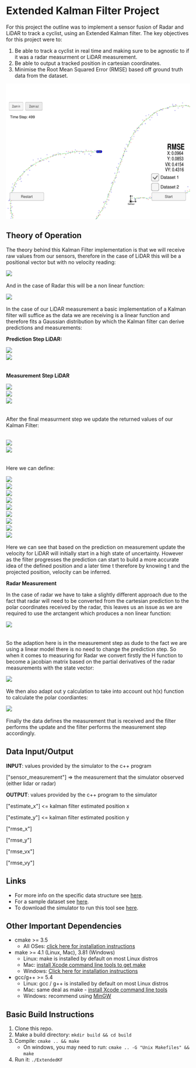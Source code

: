 # Extended Kalman Filter Project

For this project the outline was to implement a sensor fusion of Radar and LiDAR to track a cyclist, using an Extended Kalman filter.
The key objectives for this project were to:

1) Be able to track a cyclist in real time and making sure to be agnostic to if it was a radar measurment or LiDAR measurement.
2) Be able to output a tracked position in cartesian coordinates.
3) Minimise the Root Mean Squared Error (RMSE) based off ground truth data from the dataset.

![Kalman_filter](./Images/Screenshot%20from%202020-03-04%2016-04-33.png)

## Theory of Operation

The theory behind this Kalman Filter implementation is that we will receive raw values from our sensors, therefore in the 
case of LiDAR this will be a positional vector but with no velocity reading:

<img src="http://chart.apis.google.com/chart?cht=tx&chl=z=\begin{bmatrix} p^x \\ p^y \\*\end{bmatrix}" />

And in the case of Radar this will be a non linear function:

<img src="https://latex.codecogs.com/gif.latex?z &= \begin{bmatrix} \rho \\ \varphi \\ \dot{\rho} \end{bmatrix} " />

In the case of our LiDAR measurement a basic implementation of a Kalman filter will suffice as the data we are receiving
is a linear function and therefore fits a Gaussian distribution by which the Kalman filter can derive predictions and measurements:

**Prediction Step LiDAR:**

<img src="https://latex.codecogs.com/gif.latex?x\prime = Fx + u \text{ Note here we assume u for the motion vector is negligable therefore ignored}" /> 
<br />

<img src="https://latex.codecogs.com/gif.latex?P\prime = FPF^T + Q" />
<br />
<br />

**Measurement Step LiDAR**

<img src="https://latex.codecogs.com/gif.latex?y = z - Hx " />
<br />

<img src="https://latex.codecogs.com/gif.latex?S = HPH^T + R " />
<br />

<img src="https://latex.codecogs.com/gif.latex?K = Ph^TS^i " />
<br />
<br />

After the final measurment step we update the returned values of our Kalman Filter:
<br />
<br />

<img src="https://latex.codecogs.com/gif.latex?x\prime = x + Ky " />
<br />

<img src="https://latex.codecogs.com/gif.latex?P\prime = (I - KH) * P " />
<br />
<br />

Here we can define:

<img src="https://latex.codecogs.com/gif.latex?x = \text{ Position and Velocity Estimate} " />
<br />

<img src="https://latex.codecogs.com/gif.latex?P = \text{ The Uncertainty Covariance Matrix} " />
<br />

<img src="https://latex.codecogs.com/gif.latex?Q = \text{ The Process Covariance Matrix} " />
<br />

<img src="https://latex.codecogs.com/gif.latex?F = \text{ The State Transition matrix} " />
<br />

<img src="https://latex.codecogs.com/gif.latex?u = \text{ The Motion Vector} " />
<br />

<img src="https://latex.codecogs.com/gif.latex?z = \text{ The Measurement Vector} " />
<br />

<img src="https://latex.codecogs.com/gif.latex?H = \text{ The Measurement Function} " />
<br />

<img src="https://latex.codecogs.com/gif.latex?R = \text{ The Measurement Noise} " />
<br />

<img src="https://latex.codecogs.com/gif.latex?I = \text{ Identity Matrix} " />
<br />

Here we can see that based on the prediction on measurement update the velocity for LiDAR will initially start in a high 
state of uncertainty. However as the filter progresses the prediction can start to build a more accurate idea of the 
defined position and a later time t therefore by knowing t and the projected position, velocity can be inferred.

**Radar Measurement**

In the case of radar we have to take a slightly different approach due to the fact that radar will need to be converted
from the cartesian prediction to the polar coordinates received by the radar, this leaves us an issue as we are required to use the arctangent which produces a non linear function:

<img src="https://latex.codecogs.com/gif.latex?h(x\prime) &= \begin{pmatrix} \rho \\ \phi \\ \dot{\rho} \end{pmatrix} &= \begin{pmatrix} \sqrt{p\prime_x^2 + p\prime_y^2} \\ \arctan{p\prime_y / p\prime_x} \\ \nicefrac{(p\prime_x v\prime_x + p\prime_y v\prime_y)/}{(\sqrt{p\prime_x^2 + p\prime_y^2)}} \end{pmatrix}" />
<br />
<br />

So the adaption here is in the measurement step as dude to the fact we are using a linear model there is no need to change the prediction step.
So when it comes to measuring for Radar we convert firstly the H function to become a jacobian matrix based on the partial derivatives of the radar measurements with the state vector:

<img src="https://latex.codecogs.com/gif.latex?H = H_\text{jacobian} "/>
<br />

We then also adapt out y calculation to take into account out h(x) function to calculate the polar coordiantes:

<img src="https://latex.codecogs.com/gif.latex?y = x - h(x\prime) "/>
<br />

Finally the data defines the measurement that is received and the filter performs the update and the filter performs the measurement step accordingly.

## Data Input/Output

**INPUT**: values provided by the simulator to the c++ program

["sensor_measurement"] => the measurement that the simulator observed (either lidar or radar)


**OUTPUT**: values provided by the c++ program to the simulator

["estimate_x"] <= kalman filter estimated position x

["estimate_y"] <= kalman filter estimated position y

["rmse_x"]

["rmse_y"]

["rmse_vx"]

["rmse_vy"]

## Links

- For more info on the specific data structure see [here](./Docs/Input_Output%20File%20Format.txt). 
- For a sample dataset see [here](./data/obj_pose-laser-radar-synthetic-input.txt).
- To download the simulator to run this tool see [here](https://github.com/udacity/self-driving-car-sim/releases).

## Other Important Dependencies

* cmake >= 3.5
  * All OSes: [click here for installation instructions](https://cmake.org/install/)
* make >= 4.1 (Linux, Mac), 3.81 (Windows)
  * Linux: make is installed by default on most Linux distros
  * Mac: [install Xcode command line tools to get make](https://developer.apple.com/xcode/features/)
  * Windows: [Click here for installation instructions](http://gnuwin32.sourceforge.net/packages/make.htm)
* gcc/g++ >= 5.4
  * Linux: gcc / g++ is installed by default on most Linux distros
  * Mac: same deal as make - [install Xcode command line tools](https://developer.apple.com/xcode/features/)
  * Windows: recommend using [MinGW](http://www.mingw.org/)

## Basic Build Instructions

1. Clone this repo.
2. Make a build directory: `mkdir build && cd build`
3. Compile: `cmake .. && make` 
   * On windows, you may need to run: `cmake .. -G "Unix Makefiles" && make`
4. Run it: `./ExtendedKF `
